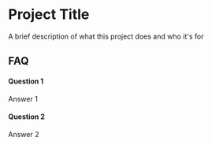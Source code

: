 # Project Title

A brief description of what this project does and who it's for


## FAQ

#### Question 1

Answer 1

#### Question 2

Answer 2


